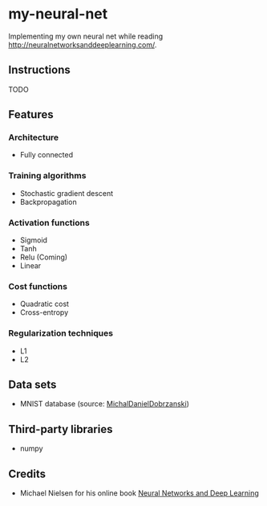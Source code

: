 # my-neural-net
Implementing my own neural net while reading http://neuralnetworksanddeeplearning.com/.

## Instructions
TODO

## Features
### Architecture
- Fully connected

### Training algorithms
- Stochastic gradient descent
- Backpropagation

### Activation functions
- Sigmoid
- Tanh
- Relu (Coming)
- Linear

### Cost functions
- Quadratic cost
- Cross-entropy

### Regularization techniques
- L1
- L2

## Data sets
- MNIST database (source: [MichalDanielDobrzanski](https://github.com/MichalDanielDobrzanski/DeepLearningPython35))

## Third-party libraries
- numpy

## Credits
- Michael Nielsen for his online book [Neural Networks and Deep Learning](http://neuralnetworksanddeeplearning.com/)